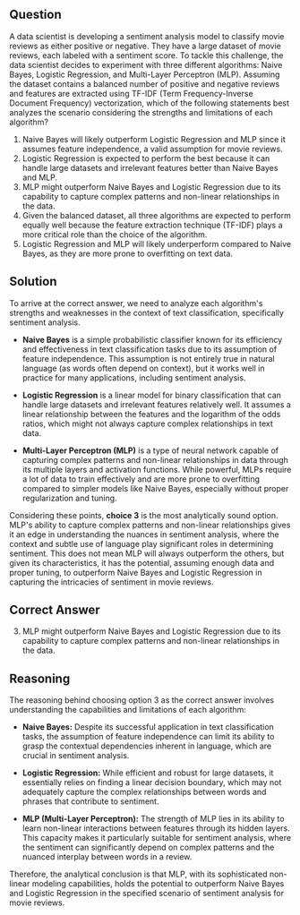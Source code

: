 ## Question
A data scientist is developing a sentiment analysis model to classify movie reviews as either positive or negative. They have a large dataset of movie reviews, each labeled with a sentiment score. To tackle this challenge, the data scientist decides to experiment with three different algorithms: Naive Bayes, Logistic Regression, and Multi-Layer Perceptron (MLP). Assuming the dataset contains a balanced number of positive and negative reviews and features are extracted using TF-IDF (Term Frequency-Inverse Document Frequency) vectorization, which of the following statements best analyzes the scenario considering the strengths and limitations of each algorithm?

1. Naive Bayes will likely outperform Logistic Regression and MLP since it assumes feature independence, a valid assumption for movie reviews.
2. Logistic Regression is expected to perform the best because it can handle large datasets and irrelevant features better than Naive Bayes and MLP.
3. MLP might outperform Naive Bayes and Logistic Regression due to its capability to capture complex patterns and non-linear relationships in the data.
4. Given the balanced dataset, all three algorithms are expected to perform equally well because the feature extraction technique (TF-IDF) plays a more critical role than the choice of the algorithm.
5. Logistic Regression and MLP will likely underperform compared to Naive Bayes, as they are more prone to overfitting on text data.

## Solution
To arrive at the correct answer, we need to analyze each algorithm's strengths and weaknesses in the context of text classification, specifically sentiment analysis.

- **Naive Bayes** is a simple probabilistic classifier known for its efficiency and effectiveness in text classification tasks due to its assumption of feature independence. This assumption is not entirely true in natural language (as words often depend on context), but it works well in practice for many applications, including sentiment analysis.

- **Logistic Regression** is a linear model for binary classification that can handle large datasets and irrelevant features relatively well. It assumes a linear relationship between the features and the logarithm of the odds ratios, which might not always capture complex relationships in text data.

- **Multi-Layer Perceptron (MLP)** is a type of neural network capable of capturing complex patterns and non-linear relationships in data through its multiple layers and activation functions. While powerful, MLPs require a lot of data to train effectively and are more prone to overfitting compared to simpler models like Naive Bayes, especially without proper regularization and tuning.

Considering these points, **choice 3** is the most analytically sound option. MLP's ability to capture complex patterns and non-linear relationships gives it an edge in understanding the nuances in sentiment analysis, where the context and subtle use of language play significant roles in determining sentiment. This does not mean MLP will always outperform the others, but given its characteristics, it has the potential, assuming enough data and proper tuning, to outperform Naive Bayes and Logistic Regression in capturing the intricacies of sentiment in movie reviews.

## Correct Answer
3. MLP might outperform Naive Bayes and Logistic Regression due to its capability to capture complex patterns and non-linear relationships in the data.

## Reasoning
The reasoning behind choosing option 3 as the correct answer involves understanding the capabilities and limitations of each algorithm:

- **Naive Bayes:** Despite its successful application in text classification tasks, the assumption of feature independence can limit its ability to grasp the contextual dependencies inherent in language, which are crucial in sentiment analysis.

- **Logistic Regression:** While efficient and robust for large datasets, it essentially relies on finding a linear decision boundary, which may not adequately capture the complex relationships between words and phrases that contribute to sentiment.

- **MLP (Multi-Layer Perceptron):** The strength of MLP lies in its ability to learn non-linear interactions between features through its hidden layers. This capacity makes it particularly suitable for sentiment analysis, where the sentiment can significantly depend on complex patterns and the nuanced interplay between words in a review.

Therefore, the analytical conclusion is that MLP, with its sophisticated non-linear modeling capabilities, holds the potential to outperform Naive Bayes and Logistic Regression in the specified scenario of sentiment analysis for movie reviews.